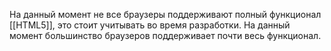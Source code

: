 На данный момент не все браузеры поддерживают полный функционал [[HTML5]], это стоит учитывать во время разработки. На данный момент большинство браузеров поддерживает почти весь функционал.